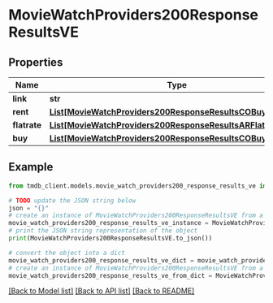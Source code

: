 # MovieWatchProviders200ResponseResultsVE


## Properties

Name | Type | Description | Notes
------------ | ------------- | ------------- | -------------
**link** | **str** |  | [optional] 
**rent** | [**List[MovieWatchProviders200ResponseResultsCOBuyInner]**](MovieWatchProviders200ResponseResultsCOBuyInner.md) |  | [optional] 
**flatrate** | [**List[MovieWatchProviders200ResponseResultsARFlatrateInner]**](MovieWatchProviders200ResponseResultsARFlatrateInner.md) |  | [optional] 
**buy** | [**List[MovieWatchProviders200ResponseResultsCOBuyInner]**](MovieWatchProviders200ResponseResultsCOBuyInner.md) |  | [optional] 

## Example

```python
from tmdb_client.models.movie_watch_providers200_response_results_ve import MovieWatchProviders200ResponseResultsVE

# TODO update the JSON string below
json = "{}"
# create an instance of MovieWatchProviders200ResponseResultsVE from a JSON string
movie_watch_providers200_response_results_ve_instance = MovieWatchProviders200ResponseResultsVE.from_json(json)
# print the JSON string representation of the object
print(MovieWatchProviders200ResponseResultsVE.to_json())

# convert the object into a dict
movie_watch_providers200_response_results_ve_dict = movie_watch_providers200_response_results_ve_instance.to_dict()
# create an instance of MovieWatchProviders200ResponseResultsVE from a dict
movie_watch_providers200_response_results_ve_from_dict = MovieWatchProviders200ResponseResultsVE.from_dict(movie_watch_providers200_response_results_ve_dict)
```
[[Back to Model list]](../README.md#documentation-for-models) [[Back to API list]](../README.md#documentation-for-api-endpoints) [[Back to README]](../README.md)


